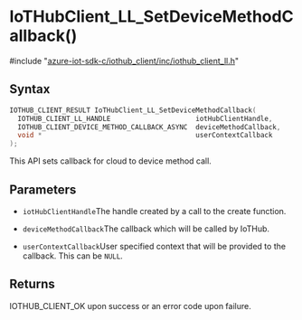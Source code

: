 # IoTHubClient_LL_SetDeviceMethodCallback()

\#include "[azure-iot-sdk-c/iothub_client/inc/iothub_client_ll.h](../iot-c-ref-iothub-client-ll-h.md)"  

## Syntax

```C
IOTHUB_CLIENT_RESULT IoTHubClient_LL_SetDeviceMethodCallback(
  IOTHUB_CLIENT_LL_HANDLE                     iotHubClientHandle,
  IOTHUB_CLIENT_DEVICE_METHOD_CALLBACK_ASYNC  deviceMethodCallback,
  void *                                      userContextCallback
);
```

This API sets callback for cloud to device method call.

## Parameters
* `iotHubClientHandle`The handle created by a call to the create function. 

* `deviceMethodCallback`The callback which will be called by IoTHub. 

* `userContextCallback`User specified context that will be provided to the callback. This can be `NULL`.

## Returns
IOTHUB_CLIENT_OK upon success or an error code upon failure.

